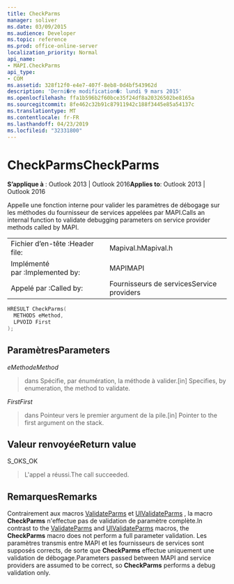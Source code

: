 ```yaml
---
title: CheckParms
manager: soliver
ms.date: 03/09/2015
ms.audience: Developer
ms.topic: reference
ms.prod: office-online-server
localization_priority: Normal
api_name:
- MAPI.CheckParms
api_type:
- COM
ms.assetid: 328f12f0-e4e7-407f-8eb8-0d4bf543962d
description: 'Derni�re modification�: lundi 9 mars 2015'
ms.openlocfilehash: ffa1b596b2f60bce35f24df8a20326502be8165a
ms.sourcegitcommit: 8fe462c32b91c87911942c188f3445e85a54137c
ms.translationtype: MT
ms.contentlocale: fr-FR
ms.lasthandoff: 04/23/2019
ms.locfileid: "32331800"
---
```

# <a name="checkparms"></a><span data-ttu-id="7aa9b-103">CheckParms</span><span class="sxs-lookup"><span data-stu-id="7aa9b-103">CheckParms</span></span>

  
  
<span data-ttu-id="7aa9b-104">**S’applique à** : Outlook 2013 | Outlook 2016</span><span class="sxs-lookup"><span data-stu-id="7aa9b-104">**Applies to**: Outlook 2013 | Outlook 2016</span></span> 
  
<span data-ttu-id="7aa9b-105">Appelle une fonction interne pour valider les paramètres de débogage sur les méthodes du fournisseur de services appelées par MAPI.</span><span class="sxs-lookup"><span data-stu-id="7aa9b-105">Calls an internal function to validate debugging parameters on service provider methods called by MAPI.</span></span> 
  
|||
|:-----|:-----|
|<span data-ttu-id="7aa9b-106">Fichier d’en-tête :</span><span class="sxs-lookup"><span data-stu-id="7aa9b-106">Header file:</span></span>  <br/> |<span data-ttu-id="7aa9b-107">Mapival.h</span><span class="sxs-lookup"><span data-stu-id="7aa9b-107">Mapival.h</span></span>  <br/> |
|<span data-ttu-id="7aa9b-108">Implémenté par :</span><span class="sxs-lookup"><span data-stu-id="7aa9b-108">Implemented by:</span></span>  <br/> |<span data-ttu-id="7aa9b-109">MAPI</span><span class="sxs-lookup"><span data-stu-id="7aa9b-109">MAPI</span></span>  <br/> |
|<span data-ttu-id="7aa9b-110">Appelé par :</span><span class="sxs-lookup"><span data-stu-id="7aa9b-110">Called by:</span></span>  <br/> |<span data-ttu-id="7aa9b-111">Fournisseurs de services</span><span class="sxs-lookup"><span data-stu-id="7aa9b-111">Service providers</span></span>  <br/> |
   
```cpp
HRESULT CheckParms(
  METHODS eMethod,
  LPVOID First
);
```

## <a name="parameters"></a><span data-ttu-id="7aa9b-112">Paramètres</span><span class="sxs-lookup"><span data-stu-id="7aa9b-112">Parameters</span></span>

 <span data-ttu-id="7aa9b-113">_eMethod_</span><span class="sxs-lookup"><span data-stu-id="7aa9b-113">_eMethod_</span></span>
  
> <span data-ttu-id="7aa9b-114">dans Spécifie, par énumération, la méthode à valider.</span><span class="sxs-lookup"><span data-stu-id="7aa9b-114">[in] Specifies, by enumeration, the method to validate.</span></span> 
    
 <span data-ttu-id="7aa9b-115">_First_</span><span class="sxs-lookup"><span data-stu-id="7aa9b-115">_First_</span></span>
  
> <span data-ttu-id="7aa9b-116">dans Pointeur vers le premier argument de la pile.</span><span class="sxs-lookup"><span data-stu-id="7aa9b-116">[in] Pointer to the first argument on the stack.</span></span>
    
## <a name="return-value"></a><span data-ttu-id="7aa9b-117">Valeur renvoyée</span><span class="sxs-lookup"><span data-stu-id="7aa9b-117">Return value</span></span>

<span data-ttu-id="7aa9b-118">S_OK</span><span class="sxs-lookup"><span data-stu-id="7aa9b-118">S_OK</span></span> 
  
> <span data-ttu-id="7aa9b-119">L'appel a réussi.</span><span class="sxs-lookup"><span data-stu-id="7aa9b-119">The call succeeded.</span></span>
    
## <a name="remarks"></a><span data-ttu-id="7aa9b-120">Remarques</span><span class="sxs-lookup"><span data-stu-id="7aa9b-120">Remarks</span></span>

<span data-ttu-id="7aa9b-121">Contrairement aux macros [ValidateParms](validateparms.md) et [UlValidateParms](ulvalidateparms.md) , la macro **CheckParms** n'effectue pas de validation de paramètre complète.</span><span class="sxs-lookup"><span data-stu-id="7aa9b-121">In contrast to the [ValidateParms](validateparms.md) and [UlValidateParms](ulvalidateparms.md) macros, the **CheckParms** macro does not perform a full parameter validation.</span></span> <span data-ttu-id="7aa9b-122">Les paramètres transmis entre MAPI et les fournisseurs de services sont supposés corrects, de sorte que **CheckParms** effectue uniquement une validation de débogage.</span><span class="sxs-lookup"><span data-stu-id="7aa9b-122">Parameters passed between MAPI and service providers are assumed to be correct, so **CheckParms** performs a debug validation only.</span></span> 
  

